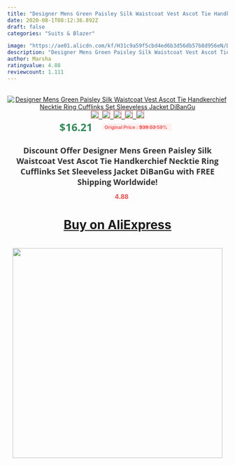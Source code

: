 ```yaml
---
title: "Designer Mens Green Paisley Silk Waistcoat Vest Ascot Tie Handkerchief Necktie Ring Cufflinks Set Sleeveless Jacket DiBanGu"
date: 2020-08-1T08:12:36.892Z
draft: false
categories: "Suits & Blazer"

image: "https://ae01.alicdn.com/kf/H31c9a59f5cbd4ed6b3d56db57b8d956eN/Designer-Mens-Green-Paisley-Silk-Waistcoat-Vest-Ascot-Tie-Handkerchief-Necktie-Ring-Cufflinks-Set-Sleeveless-Jacket.jpg"
description: "Designer Mens Green Paisley Silk Waistcoat Vest Ascot Tie Handkerchief Necktie Ring Cufflinks Set Sleeveless Jacket DiBanGu"
author: Marsha
ratingvalue: 4.88
reviewcount: 1.111
---
```

<br>
<div style="text-align: center;">
<a href="https://s.click.aliexpress.com/e/_ACqTxn" target="_blank" rel="nofollow noopener noreferrer"><img alt="Designer Mens Green Paisley Silk Waistcoat Vest Ascot Tie Handkerchief Necktie Ring Cufflinks Set Sleeveless Jacket DiBanGu" class="magnifier-image" src="https://ae01.alicdn.com/kf/H31c9a59f5cbd4ed6b3d56db57b8d956eN/Designer-Mens-Green-Paisley-Silk-Waistcoat-Vest-Ascot-Tie-Handkerchief-Necktie-Ring-Cufflinks-Set-Sleeveless-Jacket.jpg_640x640.jpg">
<br>
<img style="border:1px solid salmon" src="https://ae01.alicdn.com/kf/H31c9a59f5cbd4ed6b3d56db57b8d956eN/Designer-Mens-Green-Paisley-Silk-Waistcoat-Vest-Ascot-Tie-Handkerchief-Necktie-Ring-Cufflinks-Set-Sleeveless-Jacket.jpg_120x120.jpg">&nbsp;&nbsp;<img style="border:1px solid salmon" src="https://ae01.alicdn.com/kf/Hb4a586d68cc640aca10460552187c58bA/Designer-Mens-Green-Paisley-Silk-Waistcoat-Vest-Ascot-Tie-Handkerchief-Necktie-Ring-Cufflinks-Set-Sleeveless-Jacket.jpg_120x120.jpg">&nbsp;&nbsp;<img style="border:1px solid salmon" src="https://ae01.alicdn.com/kf/Hc908466fb7b542e89b583734127875bav/Designer-Mens-Green-Paisley-Silk-Waistcoat-Vest-Ascot-Tie-Handkerchief-Necktie-Ring-Cufflinks-Set-Sleeveless-Jacket.jpg_120x120.jpg">&nbsp;&nbsp;<img style="border:1px solid salmon" src="https://ae01.alicdn.com/kf/H3382bad51a4843c78fcbc176c7666f35X/Designer-Mens-Green-Paisley-Silk-Waistcoat-Vest-Ascot-Tie-Handkerchief-Necktie-Ring-Cufflinks-Set-Sleeveless-Jacket.jpg_120x120.jpg">&nbsp;&nbsp;<img style="border:1px solid salmon" src="https://ae01.alicdn.com/kf/H3234fd72f12c4303bd9dcaf98f53e1d7R/Designer-Mens-Green-Paisley-Silk-Waistcoat-Vest-Ascot-Tie-Handkerchief-Necktie-Ring-Cufflinks-Set-Sleeveless-Jacket.jpg_120x120.jpg"></a></div><br0>
<div style="text-align: center;"><span style="background-color: white; border: 0px; box-sizing: border-box; color: seagreen; display: inline-block; font-family: &quot;open sans&quot; , &quot;arial&quot; , &quot;helvetica&quot; , sans-serif , &quot;heiti&quot;; font-size: 24px; font-stretch: inherit; font-weight: 700; line-height: inherit; margin: 0px 10px 0px 0px; padding: 0px; vertical-align: middle;">$16.21 </span>
<span style="background: rgb(255 , 241 , 241); border-radius: 3px; border: 0px; box-sizing: border-box; color: #ff4747; display: inline-block; font-family: inherit; font-size: 12px; font-stretch: inherit; font-style: inherit; font-variant: inherit; font-weight: 600; line-height: inherit; margin: 0px; padding: 2px 5px; transform: scale(0.9); vertical-align: middle;">Original Price : <b style="text-decoration: line-through;">$39.53 </b> 59%&nbsp;&nbsp;</span></div>
<h1 style="color: #333333; display: inline-block; font-family: &quot;open sans&quot; , &quot;arial&quot; , &quot;helvetica&quot; , sans-serif , &quot;heiti&quot;; font-size: 18px; font-stretch: inherit; font-weight: 700; text-align: center;">Discount Offer Designer Mens Green Paisley Silk Waistcoat Vest Ascot Tie Handkerchief Necktie Ring Cufflinks Set Sleeveless Jacket DiBanGu with FREE Shipping Worldwide!</h1>
<div style="color: #ff4747; text-align: center;">
<img src="https://4.bp.blogspot.com/-M0ZcTcb-5uY/XleCXlxnR4I/AAAAAAAAAEc/OrjgMkXV1oMQFaCRZj5HQwOCBcu3w1FegCPcBGAYYCw/s1600/star.png" style="height: 15px;">&nbsp;<b>4.88</b></div>
<div class="button_cont" align="center"><a class="buynow_a" href="https://s.click.aliexpress.com/e/_ACqTxn" target="_blank" rel="nofollow noopener noreferrer"><H1>Buy on AliExpress</H1></a></div><br>
<div class="separator" style="clear: both; text-align: center;">
<img src="https://lh3.googleusercontent.com/-pTy5HemUv9M/XlePHvY0dAI/AAAAAAAAAE4/0nX5iRUoIWY8eMW9Dpxeirr157OZliDIgCLcBGAsYHQ/s1600/badge.gif" width="480">
</div>
